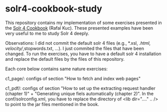 solr4-cookbook-study
====================

This repository contains my implementation of some exercises presented in the [Solr 4 Cookbook](http://www.amazon.com/Apache-Solr-4-Cookbook-ebook/dp/B00AO2VXC8) (Rafal Kuc).
These presented examples have been very useful to me to study Solr 4 deeply.

Observations: I did not commit the default solr 4 files (e.g., *.xsl, *.html, velocity/*,stopwords.txt, ...). I just commited the files that have been changed. To run the exercises, you have to have a default solr 4 installation and replace the default files by the files of this repository.

Each core below contains same nature exercises:

c1_page/: configs of section "How to fetch and index web pages"

c1_pdf/: configs of section "How to set up the extracting request handler (chapter 1)" + "Generating unique fiels automatically (chapter 2)". In the conf/solrconfig.xml, you have to replace the directory of <lib dir="...." .. /> to point to the jar files mentioned in the book.


